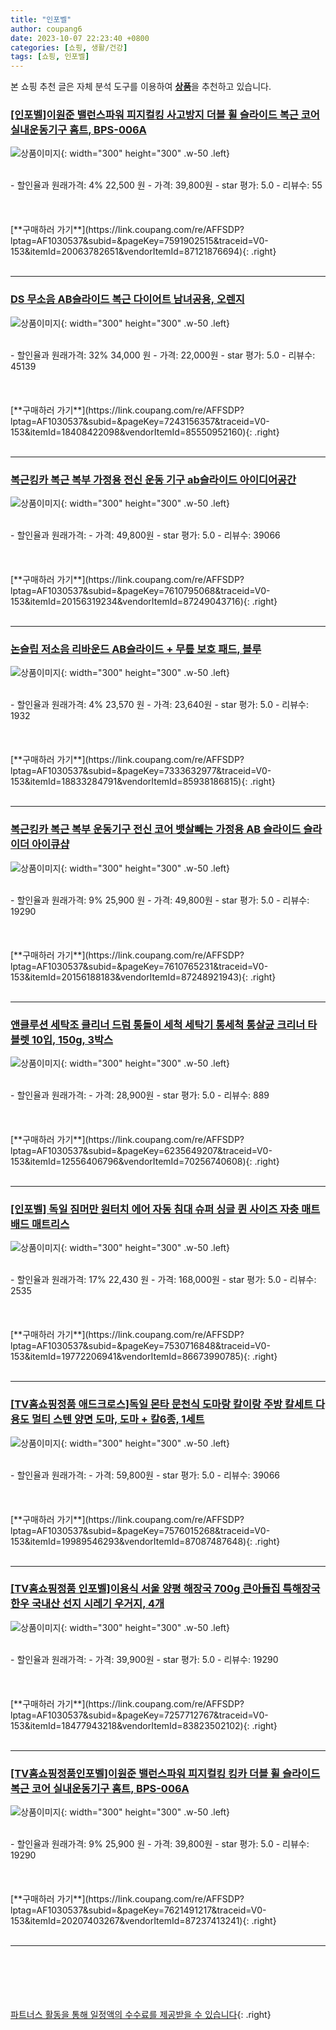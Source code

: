 ```yaml
---
title: "인포벨"
author: coupang6
date: 2023-10-07 22:23:40 +0800
categories: [쇼핑, 생활/건강]
tags: [쇼핑, 인포벨]
---
```


본 쇼핑 추천 글은 자체 분석 도구를 이용하여 [**상품**](https://link.coupang.com/a/bao1ui)을 추천하고 있습니다.

### [[인포벨]이원준 밸런스파워 피지컬킹 사고방지 더블 휠 슬라이드 복근 코어 실내운동기구 홈트, BPS-006A](https://link.coupang.com/re/AFFSDP?lptag=AF1030537&subid=&pageKey=7591902515&traceid=V0-153&itemId=20063782651&vendorItemId=87121876694)

![상품이미지](https://thumbnail8.coupangcdn.com/thumbnails/remote/230x230ex/image/vendor_inventory/2fb3/7d22caccc60956447472eb4d065b7fc4d84d5470404cc9900e4c4c7cc13e.jpg){: width="300" height="300" .w-50 .left}


<br>
- 할인율과 원래가격: 4%  22,500   원
- 가격: 39,800원
- star 평가: 5.0
- 리뷰수: 55
<br>
<br>
<br>
<br>
[**구매하러 가기**](https://link.coupang.com/re/AFFSDP?lptag=AF1030537&subid=&pageKey=7591902515&traceid=V0-153&itemId=20063782651&vendorItemId=87121876694){: .right}
<br>
<br>

---

### [DS 무소음 AB슬라이드 복근 다이어트 남녀공용, 오렌지](https://link.coupang.com/re/AFFSDP?lptag=AF1030537&subid=&pageKey=7243156357&traceid=V0-153&itemId=18408422098&vendorItemId=85550952160)

![상품이미지](https://thumbnail9.coupangcdn.com/thumbnails/remote/230x230ex/image/vendor_inventory/0675/fcafa11c06da830fa013465043a31a6bfeb2ce151e10b0d58b7ccff4bdc7.jpg){: width="300" height="300" .w-50 .left}


<br>
- 할인율과 원래가격: 32%  34,000   원
- 가격: 22,000원
- star 평가: 5.0
- 리뷰수: 45139
<br>
<br>
<br>
<br>
[**구매하러 가기**](https://link.coupang.com/re/AFFSDP?lptag=AF1030537&subid=&pageKey=7243156357&traceid=V0-153&itemId=18408422098&vendorItemId=85550952160){: .right}
<br>
<br>

---

### [복근킹카 복근 복부 가정용 전신 운동 기구 ab슬라이드 아이디어공간](https://link.coupang.com/re/AFFSDP?lptag=AF1030537&subid=&pageKey=7610795068&traceid=V0-153&itemId=20156319234&vendorItemId=87249043716)

![상품이미지](https://thumbnail8.coupangcdn.com/thumbnails/remote/230x230ex/image/vendor_inventory/5d14/42e51922c224b5a3d32b4ad18119d0600e304a2e3ba90c9bd5cb9008fa12.jpg){: width="300" height="300" .w-50 .left}


<br>
- 할인율과 원래가격: 
- 가격: 49,800원
- star 평가: 5.0
- 리뷰수: 39066
<br>
<br>
<br>
<br>
[**구매하러 가기**](https://link.coupang.com/re/AFFSDP?lptag=AF1030537&subid=&pageKey=7610795068&traceid=V0-153&itemId=20156319234&vendorItemId=87249043716){: .right}
<br>
<br>

---

### [논슬립 저소음 리바운드 AB슬라이드 + 무릎 보호 패드, 블루](https://link.coupang.com/re/AFFSDP?lptag=AF1030537&subid=&pageKey=7333632977&traceid=V0-153&itemId=18833284791&vendorItemId=85938186815)

![상품이미지](https://thumbnail10.coupangcdn.com/thumbnails/remote/230x230ex/image/vendor_inventory/2320/e3768c5dd23791ab92f278d8c8f5c41786c0f9990c80b88258ac13c53b1e.jpg){: width="300" height="300" .w-50 .left}


<br>
- 할인율과 원래가격: 4%  23,570   원
- 가격: 23,640원
- star 평가: 5.0
- 리뷰수: 1932
<br>
<br>
<br>
<br>
[**구매하러 가기**](https://link.coupang.com/re/AFFSDP?lptag=AF1030537&subid=&pageKey=7333632977&traceid=V0-153&itemId=18833284791&vendorItemId=85938186815){: .right}
<br>
<br>

---

### [복근킹카 복근 복부 운동기구 전신 코어 뱃살빼는 가정용 AB 슬라이드 슬라이더 아이큐샵](https://link.coupang.com/re/AFFSDP?lptag=AF1030537&subid=&pageKey=7610765231&traceid=V0-153&itemId=20156188183&vendorItemId=87248921943)

![상품이미지](https://thumbnail9.coupangcdn.com/thumbnails/remote/230x230ex/image/vendor_inventory/e9d1/81405d901a1d6875927ffaffcd3fcf9a6b4e91a50f845d22baf2b164114b.jpg){: width="300" height="300" .w-50 .left}


<br>
- 할인율과 원래가격: 9%  25,900   원
- 가격: 49,800원
- star 평가: 5.0
- 리뷰수: 19290
<br>
<br>
<br>
<br>
[**구매하러 가기**](https://link.coupang.com/re/AFFSDP?lptag=AF1030537&subid=&pageKey=7610765231&traceid=V0-153&itemId=20156188183&vendorItemId=87248921943){: .right}
<br>
<br>

---

### [앤클루션 세탁조 클리너 드럼 통돌이 세척 세탁기 통세척 통살균 크리너 타블렛 10입, 150g, 3박스](https://link.coupang.com/re/AFFSDP?lptag=AF1030537&subid=&pageKey=6235649207&traceid=V0-153&itemId=12556406796&vendorItemId=70256740608)

![상품이미지](https://thumbnail7.coupangcdn.com/thumbnails/remote/230x230ex/image/vendor_inventory/8a28/102243754c865a3fdfc8c3994fffa172f24b84d7811394fafd365d09b2de.jpg){: width="300" height="300" .w-50 .left}


<br>
- 할인율과 원래가격: 
- 가격: 28,900원
- star 평가: 5.0
- 리뷰수: 889
<br>
<br>
<br>
<br>
[**구매하러 가기**](https://link.coupang.com/re/AFFSDP?lptag=AF1030537&subid=&pageKey=6235649207&traceid=V0-153&itemId=12556406796&vendorItemId=70256740608){: .right}
<br>
<br>

---

### [[인포벨] 독일 짐머만 원터치 에어 자동 침대 슈퍼 싱글 퀸 사이즈 자충 매트 배드 매트리스](https://link.coupang.com/re/AFFSDP?lptag=AF1030537&subid=&pageKey=7530716848&traceid=V0-153&itemId=19772206941&vendorItemId=86673990785)

![상품이미지](https://thumbnail8.coupangcdn.com/thumbnails/remote/230x230ex/image/vendor_inventory/d4e9/b41fb6ae8eaf731a451d74f3ea63cc76a771b1e932fb84bf159cadb23b5c.jpg){: width="300" height="300" .w-50 .left}


<br>
- 할인율과 원래가격: 17%  22,430   원
- 가격: 168,000원
- star 평가: 5.0
- 리뷰수: 2535
<br>
<br>
<br>
<br>
[**구매하러 가기**](https://link.coupang.com/re/AFFSDP?lptag=AF1030537&subid=&pageKey=7530716848&traceid=V0-153&itemId=19772206941&vendorItemId=86673990785){: .right}
<br>
<br>

---

### [[TV홈쇼핑정품 애드크로스]독일 몬타 문천식 도마랑 칼이랑 주방 칼세트 다용도 멀티 스텐 양면 도마, 도마 + 칼6종, 1세트](https://link.coupang.com/re/AFFSDP?lptag=AF1030537&subid=&pageKey=7576015268&traceid=V0-153&itemId=19989546293&vendorItemId=87087487648)

![상품이미지](https://thumbnail6.coupangcdn.com/thumbnails/remote/230x230ex/image/vendor_inventory/79a9/d0604fb60d9bfdd375d2a58928ecb46f11d4051f8c14784a919ad2ea5705.jpg){: width="300" height="300" .w-50 .left}


<br>
- 할인율과 원래가격: 
- 가격: 59,800원
- star 평가: 5.0
- 리뷰수: 39066
<br>
<br>
<br>
<br>
[**구매하러 가기**](https://link.coupang.com/re/AFFSDP?lptag=AF1030537&subid=&pageKey=7576015268&traceid=V0-153&itemId=19989546293&vendorItemId=87087487648){: .right}
<br>
<br>

---

### [[TV홈쇼핑정품 인포벨]이용식 서울 양평 해장국 700g 큰아들집 특해장국 한우 국내산 선지 시레기 우거지, 4개](https://link.coupang.com/re/AFFSDP?lptag=AF1030537&subid=&pageKey=7257712767&traceid=V0-153&itemId=18477943218&vendorItemId=83823502102)

![상품이미지](https://thumbnail9.coupangcdn.com/thumbnails/remote/230x230ex/image/vendor_inventory/421d/92eca8d72411488bdf17d8daf42d19aca5a88de581bc7567d32516534097.jpg){: width="300" height="300" .w-50 .left}


<br>
- 할인율과 원래가격: 
- 가격: 39,900원
- star 평가: 5.0
- 리뷰수: 19290
<br>
<br>
<br>
<br>
[**구매하러 가기**](https://link.coupang.com/re/AFFSDP?lptag=AF1030537&subid=&pageKey=7257712767&traceid=V0-153&itemId=18477943218&vendorItemId=83823502102){: .right}
<br>
<br>

---

### [[TV홈쇼핑정품인포벨]이원준 밸런스파워 피지컬킹 킹카 더블 휠 슬라이드 복근 코어 실내운동기구 홈트, BPS-006A](https://link.coupang.com/re/AFFSDP?lptag=AF1030537&subid=&pageKey=7621491217&traceid=V0-153&itemId=20207403267&vendorItemId=87237413241)

![상품이미지](https://thumbnail9.coupangcdn.com/thumbnails/remote/230x230ex/image/vendor_inventory/3612/54563f91a6f57ebac1019271fd0c989fc5b2896f20c34bcbebf3acf863ca.jpg){: width="300" height="300" .w-50 .left}


<br>
- 할인율과 원래가격: 9%  25,900   원
- 가격: 39,800원
- star 평가: 5.0
- 리뷰수: 19290
<br>
<br>
<br>
<br>
[**구매하러 가기**](https://link.coupang.com/re/AFFSDP?lptag=AF1030537&subid=&pageKey=7621491217&traceid=V0-153&itemId=20207403267&vendorItemId=87237413241){: .right}
<br>
<br>

---
<br><br><br><br><br> [파트너스 활동을 통해 일정액의 수수료를 제공받을 수 있습니다](https://link.coupang.com/a/bao1ui){: .right}